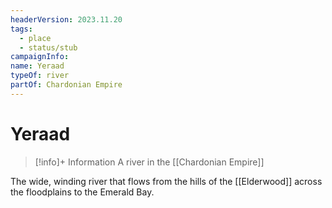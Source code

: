 ```yaml
---
headerVersion: 2023.11.20
tags:
  - place
  - status/stub
campaignInfo: 
name: Yeraad
typeOf: river
partOf: Chardonian Empire
---
```

# Yeraad
>[!info]+ Information
> A river in the [[Chardonian Empire]]

The wide, winding river that flows from the hills of the [[Elderwood]] across the floodplains to the Emerald Bay. 


